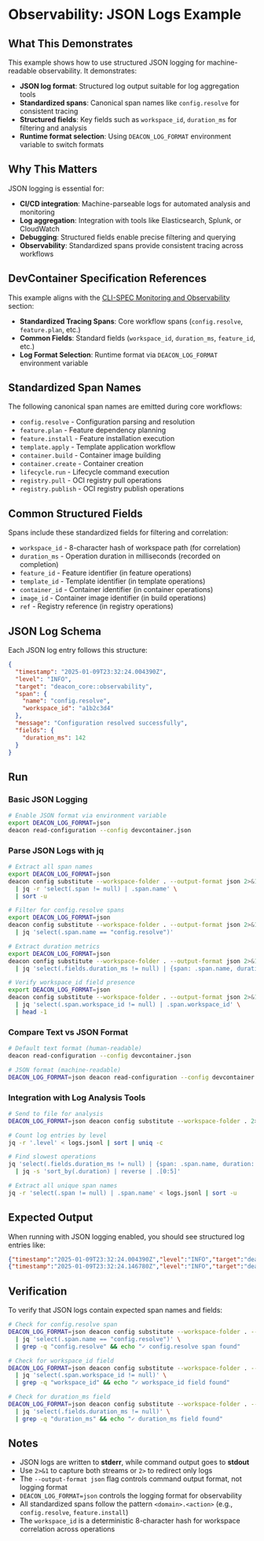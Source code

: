 # Observability: JSON Logs Example

## What This Demonstrates

This example shows how to use structured JSON logging for machine-readable observability. It demonstrates:

- **JSON log format**: Structured log output suitable for log aggregation tools
- **Standardized spans**: Canonical span names like `config.resolve` for consistent tracing
- **Structured fields**: Key fields such as `workspace_id`, `duration_ms` for filtering and analysis
- **Runtime format selection**: Using `DEACON_LOG_FORMAT` environment variable to switch formats

## Why This Matters

JSON logging is essential for:
- **CI/CD integration**: Machine-parseable logs for automated analysis and monitoring
- **Log aggregation**: Integration with tools like Elasticsearch, Splunk, or CloudWatch
- **Debugging**: Structured fields enable precise filtering and querying
- **Observability**: Standardized spans provide consistent tracing across workflows

## DevContainer Specification References

This example aligns with the [CLI-SPEC Monitoring and Observability](../../docs/CLI-SPEC.md#monitoring-and-observability) section:

- **Standardized Tracing Spans**: Core workflow spans (`config.resolve`, `feature.plan`, etc.)
- **Common Fields**: Standard fields (`workspace_id`, `duration_ms`, `feature_id`, etc.)
- **Log Format Selection**: Runtime format via `DEACON_LOG_FORMAT` environment variable

## Standardized Span Names

The following canonical span names are emitted during core workflows:

- `config.resolve` - Configuration parsing and resolution
- `feature.plan` - Feature dependency planning
- `feature.install` - Feature installation execution
- `template.apply` - Template application workflow
- `container.build` - Container image building
- `container.create` - Container creation
- `lifecycle.run` - Lifecycle command execution
- `registry.pull` - OCI registry pull operations
- `registry.publish` - OCI registry publish operations

## Common Structured Fields

Spans include these standardized fields for filtering and correlation:

- `workspace_id` - 8-character hash of workspace path (for correlation)
- `duration_ms` - Operation duration in milliseconds (recorded on completion)
- `feature_id` - Feature identifier (in feature operations)
- `template_id` - Template identifier (in template operations)
- `container_id` - Container identifier (in container operations)
- `image_id` - Container image identifier (in build operations)
- `ref` - Registry reference (in registry operations)

## JSON Log Schema

Each JSON log entry follows this structure:

```json
{
  "timestamp": "2025-01-09T23:32:24.004390Z",
  "level": "INFO",
  "target": "deacon_core::observability",
  "span": {
    "name": "config.resolve",
    "workspace_id": "a1b2c3d4"
  },
  "message": "Configuration resolved successfully",
  "fields": {
    "duration_ms": 142
  }
}
```

## Run

### Basic JSON Logging

```sh
# Enable JSON format via environment variable
export DEACON_LOG_FORMAT=json
deacon read-configuration --config devcontainer.json
```

### Parse JSON Logs with jq

```sh
# Extract all span names
export DEACON_LOG_FORMAT=json
deacon config substitute --workspace-folder . --output-format json 2>&1 \
  | jq -r 'select(.span != null) | .span.name' \
  | sort -u

# Filter for config.resolve spans
export DEACON_LOG_FORMAT=json
deacon config substitute --workspace-folder . --output-format json 2>&1 \
  | jq 'select(.span.name == "config.resolve")'

# Extract duration metrics
export DEACON_LOG_FORMAT=json
deacon config substitute --workspace-folder . --output-format json 2>&1 \
  | jq 'select(.fields.duration_ms != null) | {span: .span.name, duration_ms: .fields.duration_ms}'

# Verify workspace_id field presence
export DEACON_LOG_FORMAT=json
deacon config substitute --workspace-folder . --output-format json 2>&1 \
  | jq 'select(.span.workspace_id != null) | .span.workspace_id' \
  | head -1
```

### Compare Text vs JSON Format

```sh
# Default text format (human-readable)
deacon read-configuration --config devcontainer.json

# JSON format (machine-readable)
DEACON_LOG_FORMAT=json deacon read-configuration --config devcontainer.json
```

### Integration with Log Analysis Tools

```sh
# Send to file for analysis
DEACON_LOG_FORMAT=json deacon config substitute --workspace-folder . 2> logs.jsonl

# Count log entries by level
jq -r '.level' < logs.jsonl | sort | uniq -c

# Find slowest operations
jq 'select(.fields.duration_ms != null) | {span: .span.name, duration: .fields.duration_ms}' < logs.jsonl \
  | jq -s 'sort_by(.duration) | reverse | .[0:5]'

# Extract all unique span names
jq -r 'select(.span != null) | .span.name' < logs.jsonl | sort -u
```

## Expected Output

When running with JSON logging enabled, you should see structured log entries like:

```json
{"timestamp":"2025-01-09T23:32:24.004390Z","level":"INFO","target":"deacon_core::observability","span":{"name":"config.resolve","workspace_id":"a1b2c3d4"},"message":"Starting configuration resolution"}
{"timestamp":"2025-01-09T23:32:24.146780Z","level":"INFO","target":"deacon_core::observability","span":{"name":"config.resolve","workspace_id":"a1b2c3d4"},"fields":{"duration_ms":142},"message":"Configuration resolved successfully"}
```

## Verification

To verify that JSON logs contain expected span names and fields:

```sh
# Check for config.resolve span
DEACON_LOG_FORMAT=json deacon config substitute --workspace-folder . --output-format json 2>&1 \
  | jq 'select(.span.name == "config.resolve")' \
  | grep -q "config.resolve" && echo "✓ config.resolve span found"

# Check for workspace_id field
DEACON_LOG_FORMAT=json deacon config substitute --workspace-folder . --output-format json 2>&1 \
  | jq 'select(.span.workspace_id != null)' \
  | grep -q "workspace_id" && echo "✓ workspace_id field found"

# Check for duration_ms field
DEACON_LOG_FORMAT=json deacon config substitute --workspace-folder . --output-format json 2>&1 \
  | jq 'select(.fields.duration_ms != null)' \
  | grep -q "duration_ms" && echo "✓ duration_ms field found"
```

## Notes

- JSON logs are written to **stderr**, while command output goes to **stdout**
- Use `2>&1` to capture both streams or `2>` to redirect only logs
- The `--output-format json` flag controls command output format, not logging format
- `DEACON_LOG_FORMAT=json` controls the logging format for observability
- All standardized spans follow the pattern `<domain>.<action>` (e.g., `config.resolve`, `feature.install`)
- The `workspace_id` is a deterministic 8-character hash for workspace correlation across operations
